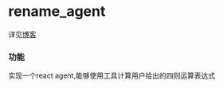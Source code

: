 # rename_agent


详见[博客](https://quoilam.github.io/2025/08/19/calcagent-ReAct%E7%BC%96%E6%8E%92%E7%9A%84agent/)

### 功能
实现一个react agent,能够使用工具计算用户给出的四则运算表达式